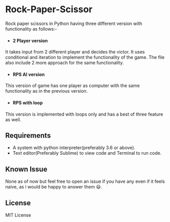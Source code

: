 # Rock-Paper-Scissor
Rock paper scissors in Python having three different version with functionality as follows:-
- #### 2 Player version
It takes input from 2 different player and decides the victor. It uses conditional and iteration to implement the functionality of the game. The file also include 2 more approach for the same functionality.

- #### RPS AI version 
This version of game has one player as computer with the same functionality as in the previous version.

- #### RPS with loop 
This version is implemented with loops only and has a best of three feature as well.

## Requirements 

- A system with python interpreter(preferably 3.6 or above).
- Text editor(Preferably Sublime) to view code and Terminal to run code.

## Known Issue
None as of now but feel free to open an issue if you have any even if it feels naive, as i would be happy to answer them 😃.

## License 
MIT License 
